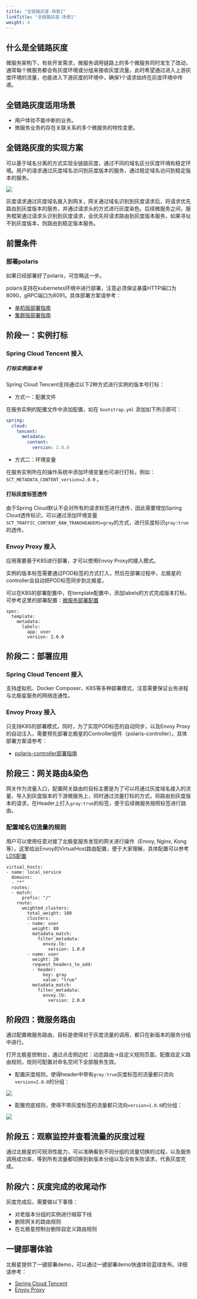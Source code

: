 ```yaml
---
title: "全链路灰度-场景1"
linkTitle: "全链路灰度-场景1"
weight: 4
---
```


## 什么是全链路灰度

微服务架构下，有些开发需求，微服务调用链路上的多个微服务同时发生了改动，通常每个微服务都会有灰度环境或分组来接收灰度流量。此时希望通过进入上游灰度环境的流量，也能进入下游灰度的环境中，确保1个请求始终在灰度环境中传递。

## 全链路灰度适用场景

- 用户体验不能中断的业务。
- 微服务业务的存在关联关系的多个微服务的特性变更。

## 全链路灰度的实现方案

可以基于域名分离的方式实现全链路灰度，通过不同的域名区分灰度环境和稳定环境。用户的请求通过灰度域名访问到灰度版本的服务，通过稳定域名访问到稳定版本的服务。

![](../图片/全链路灰度1/示意图.png)

灰度请求通过灰度域名接入到网关，网关通过域名识别到灰度请求后，将请求优先路由到灰度版本的服务，并通过请求头的方式进行灰度染色。后续微服务之间，服务框架通过请求头识别到灰度请求，会优先将请求路由到灰度版本服务，如果寻址不到灰度版本，则路由到稳定版本服务。

## 前置条件

### 部署polaris

如果已经部署好了polaris，可忽略这一步。

polaris支持在kubernetes环境中进行部署，注意必须保证暴露HTTP端口为8090，gRPC端口为8091。具体部署方案请参考：

- [单机版部署指南](/docs/使用指南/服务端安装/单机版安装/#使用-k8s-安装)
- [集群版部署指南](/docs/使用指南/服务端安装/集群版安装/#使用-k8s-安装)

## 阶段一：实例打标

### Spring Cloud Tencent 接入

##### 打标实例版本号

Spring Cloud Tencent支持通过以下2种方式进行实例的版本号打标：

- 方式一：配置文件

在服务实例的配置文件中添加配置，如在 `bootstrap.yml` 添加如下所示即可：

```yml
spring:
  cloud:
    tencent:
      metadata:
        content:
          version: 2.0.0
```

- 方式二：环境变量

在服务实例所在的操作系统中添加环境变量也可进行打标，例如：`SCT_METADATA_CONTENT_version=2.0.0` 。

#### 打标灰度标签透传

由于Spring Cloud默认不会对所有的请求标签进行透传，因此需要增加Spring Cloud透传标识，可以通过添加环境变量```SCT_TRAFFIC_CONTENT_RAW_TRANSHEADERS=gray```的方式，进行灰度标识```gray:true```的透传。

### Envoy Proxy 接入

应用需要基于K8S进行部署，才可以使用Envoy Proxy的接入模式。

实例的版本标签需要通过POD标签的方式打入，然后在部署过程中，北极星的controller会自动把POD标签同步到北极星。

可以在K8S的部署配置中，在template配置中，添加labels的方式完成版本打标。可参考这里的部署配置：[微服务部署配置](https://github.com/polarismesh/examples/blob/main/servicemesh/gray-releasing/blue-green-releasing/k8s/05-microservices.yaml)

```
spec:
  template:
    metadata:
      labels:
        app: user
        version: 2.0.0
```

## 阶段二：部署应用

### Spring Cloud Tencent 接入

支持虚拟机、Docker Composer、K8S等多种部署模式，注意需要保证业务进程与北极星服务的网络连通性。

### Envoy Proxy 接入

只支持K8S的部署模式，同时，为了实现POD标签的自动同步，以及Envoy Proxy的自动注入，需要预先部署北极星的Controller组件（polaris-controller）。具体部署方案请参考：

- [polaris-controller部署指南](/docs/使用指南/k8s和网格代理/安装polaris-controller/)

## 阶段三：网关路由&染色

网关作为流量入口，配置网关路由的目标主要是为了可以将通过灰度域名接入的流量，导入到灰度版本的下游微服务上，同时通过流量打标的方式，将路由到灰度版本的请求，在Header上打入```gray:true```的标签，便于后续微服务按照标签进行路由。

### 配置域名切流量的规则

用户可以使用任意对接了北极星服务发现的网关进行操作（Envoy, Nginx, Kong等），这里给出Envoy的VirtualHost路由配置，便于大家理解，具体配置可以参考[LDS配置](https://github.com/polarismesh/examples/blob/main/grayreleasing/spring-cloud-tencent/gray-chain-releasing-senario-1/k8s/02-envoy-config.yaml)

```
virtual_hosts:
- name: local_service
  domains:
  - "*"
  routes:              
  - match:
	  prefix: "/"
    route:
	  weighted_clusters:
	    total_weight: 100
	    clusters:
	    - name: user
		  weight: 80
		  metadata_match:
		    filter_metadata:
			  envoy.lb:
			    version: 1.0.0
	    - name: user
		  weight: 20
		  request_headers_to_add:
		  - header:
			  key: gray
			  value: "true"
		  metadata_match:
		    filter_metadata:
			  envoy.lb:
			    version: 2.0.0
```

## 阶段四：微服务路由

通过配置微服务路由，目标是使得对于灰度流量的调用，都只在新版本的服务分组中进行。

打开北极星控制台，通过点击侧边栏：动态路由->自定义规则页面，配置自定义路由规则，规则可配置对命名空间下全部服务生效。

- 配置灰度规则，使得header中带有```gray:true```灰度标签的流量都只流向```version=2.0.0```的分组：

![](../图片/全链路灰度1/灰度规则.png)

- 配置兜底规则，使得不带灰度标签的流量都只流向```version=1.0.0```的分组：

![](../图片/全链路灰度1/兜底规则.png)

## 阶段五：观察监控并查看流量的灰度过程

通过北极星的可观测性能力，可以准确看到不同分组的流量切换的过程，以及服务调用成功率，等到所有流量都切换到新版本分组以及没有失败请求，代表灰度完成。

## 阶段六：灰度完成的收尾动作

灰度完成后，需要做以下事情：

- 对老版本分组的实例进行缩容下线
- 删除网关的路由规则
- 在北极星控制台删除自定义路由规则

## 一键部署体验

北极星提供了一键部署demo，可以通过一键部署demo快速体验蓝绿发布。详细请参考：

- [Spring Cloud Tencent](https://github.com/polarismesh/examples/tree/main/grayreleasing/spring-cloud-tencent/gray-chain-releasing-senario-1/k8s)
- [Envoy Proxy](https://github.com/polarismesh/examples/tree/main/grayreleasing/envoyproxy/gray-chain-releasing-senario-1/k8s)